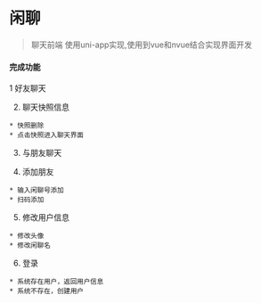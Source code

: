 # 闲聊
> 聊天前端 使用uni-app实现,使用到vue和nvue结合实现界面开发
#### 完成功能
  1 好友聊天
  
  2. 聊天快照信息
  
    * 快照删除
    * 点击快照进入聊天界面
    
  3. 与朋友聊天
  
  4. 添加朋友
  
    * 输入闲聊号添加
    * 扫码添加
    
  5. 修改用户信息
  
    * 修改头像
    * 修改闲聊名
    
  6. 登录
  
    * 系统存在用户，返回用户信息
    * 系统不存在，创建用户
